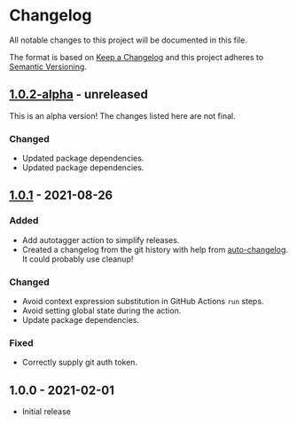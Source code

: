 # Changelog

All notable changes to this project will be documented in this file.

The format is based on [Keep a Changelog](https://keepachangelog.com/en/1.0.0/)
and this project adheres to [Semantic Versioning](https://semver.org/spec/v2.0.0.html).

## [1.0.2-alpha] - unreleased

This is an alpha version! The changes listed here are not final.

### Changed
- Updated package dependencies.
- Updated package dependencies.

## [1.0.1] - 2021-08-26
### Added
- Add autotagger action to simplify releases.
- Created a changelog from the git history with help from [auto-changelog](https://www.npmjs.com/package/auto-changelog). It could probably use cleanup!

### Changed
- Avoid context expression substitution in GitHub Actions `run` steps.
- Avoid setting global state during the action.
- Update package dependencies.

### Fixed
- Correctly supply git auth token.

## 1.0.0 - 2021-02-01

- Initial release

[1.0.2-alpha]: https://github.com/Automattic/action-push-to-mirrors/compare/v1.0.1...v1.0.2-alpha
[1.0.1]: https://github.com/Automattic/action-push-to-mirrors/compare/v1.0.0...v1.0.1
